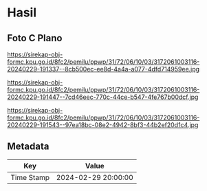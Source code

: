 # Hasil

## Foto C Plano

https://sirekap-obj-formc.kpu.go.id/8fc2/pemilu/ppwp/31/72/06/10/03/3172061003116-20240229-191337--8cb500ec-ee8d-4a4a-a077-4dfd714959ee.jpg

https://sirekap-obj-formc.kpu.go.id/8fc2/pemilu/ppwp/31/72/06/10/03/3172061003116-20240229-191447--7cd46eec-770c-44ce-b547-4fe767b00dcf.jpg

https://sirekap-obj-formc.kpu.go.id/8fc2/pemilu/ppwp/31/72/06/10/03/3172061003116-20240229-191543--97ea18bc-08e2-4942-8bf3-44b2ef20d1c4.jpg


## Metadata

| Key        | Value               |
| ---------- | ------------------- |
| Time Stamp | 2024-02-29 20:00:00 |



